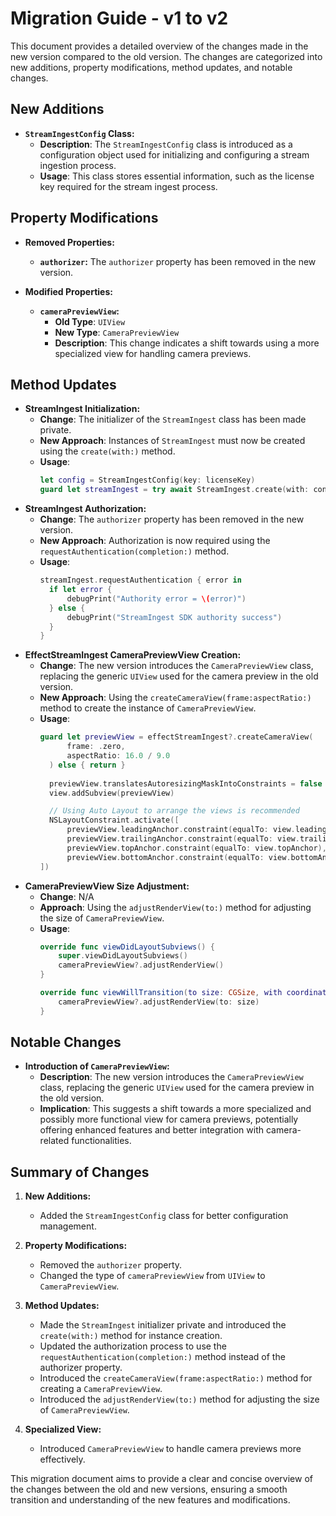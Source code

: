 # Migration Guide - v1 to v2

This document provides a detailed overview of the changes made in the new version compared to the old version. The changes are categorized into new additions, property modifications, method updates, and notable changes.

## New Additions
- **`StreamIngestConfig` Class:**
  - **Description**: The `StreamIngestConfig` class is introduced as a configuration object used for initializing and configuring a stream ingestion process.
  - **Usage**: This class stores essential information, such as the license key required for the stream ingest process.

## Property Modifications
- **Removed Properties:**
  - **`authorizer`:** The `authorizer` property has been removed in the new version.

- **Modified Properties:**
  - **`cameraPreviewView`:**
    - **Old Type**: `UIView`
    - **New Type**: `CameraPreviewView`
    - **Description**: This change indicates a shift towards using a more specialized view for handling camera previews.

## Method Updates
- **StreamIngest Initialization:**
  - **Change**: The initializer of the `StreamIngest` class has been made private.
  - **New Approach**: Instances of `StreamIngest` must now be created using the `create(with:)` method.
  - **Usage**:
    ```swift
    let config = StreamIngestConfig(key: licenseKey)
    guard let streamIngest = try await StreamIngest.create(with: config) else { return }
    ```
- **StreamIngest Authorization:**
  - **Change**: The `authorizer` property has been removed in the new version.
  - **New Approach**: Authorization is now required using the `requestAuthentication(completion:)` method.
  - **Usage**:
    ```swift
    streamIngest.requestAuthentication { error in
      if let error {
          debugPrint("Authority error = \(error)")
      } else {
          debugPrint("StreamIngest SDK authority success")
      }
    }
    ```
- **EffectStreamIngest CameraPreviewView Creation:**
  - **Change**: The new version introduces the `CameraPreviewView` class, replacing the generic `UIView` used for the camera preview in the old version.
  - **New Approach**: Using the `createCameraView(frame:aspectRatio:)` method to create the instance of `CameraPreviewView`.
  - **Usage**:
    ```swift
    guard let previewView = effectStreamIngest?.createCameraView(
          frame: .zero,
          aspectRatio: 16.0 / 9.0
      ) else { return }
      
      previewView.translatesAutoresizingMaskIntoConstraints = false
      view.addSubview(previewView)

      // Using Auto Layout to arrange the views is recommended
      NSLayoutConstraint.activate([
          previewView.leadingAnchor.constraint(equalTo: view.leadingAnchor),
          previewView.trailingAnchor.constraint(equalTo: view.trailingAnchor),
          previewView.topAnchor.constraint(equalTo: view.topAnchor),
          previewView.bottomAnchor.constraint(equalTo: view.bottomAnchor)
    ])
    ```
- **CameraPreviewView Size Adjustment:**
  - **Change**: N/A
  - **Approach**: Using the `adjustRenderView(to:)` method for adjusting the size of `CameraPreviewView`.
  - **Usage**:
    ```swift
    override func viewDidLayoutSubviews() {
        super.viewDidLayoutSubviews()
        cameraPreviewView?.adjustRenderView()
    }
    
    override func viewWillTransition(to size: CGSize, with coordinator: UIViewControllerTransitionCoordinator) {
        cameraPreviewView?.adjustRenderView(to: size)
    }
    ```    

## Notable Changes
- **Introduction of `CameraPreviewView`:**
  - **Description**: The new version introduces the `CameraPreviewView` class, replacing the generic `UIView` used for the camera preview in the old version.
  - **Implication**: This suggests a shift towards a more specialized and possibly more functional view for camera previews, potentially offering enhanced features and better integration with camera-related functionalities.

## Summary of Changes
1. **New Additions:**
   - Added the `StreamIngestConfig` class for better configuration management.

2. **Property Modifications:**
   - Removed the `authorizer` property.
   - Changed the type of `cameraPreviewView` from `UIView` to `CameraPreviewView`.

3. **Method Updates:**
   - Made the `StreamIngest` initializer private and introduced the `create(with:)` method for instance creation.
   - Updated the authorization process to use the `requestAuthentication(completion:)` method instead of the authorizer property.
   - Introduced the `createCameraView(frame:aspectRatio:)` method for creating a `CameraPreviewView`.
   - Introduced the `adjustRenderView(to:)` method for adjusting the size of `CameraPreviewView`.

4. **Specialized View:**
   - Introduced `CameraPreviewView` to handle camera previews more effectively.

This migration document aims to provide a clear and concise overview of the changes between the old and new versions, ensuring a smooth transition and understanding of the new features and modifications.
